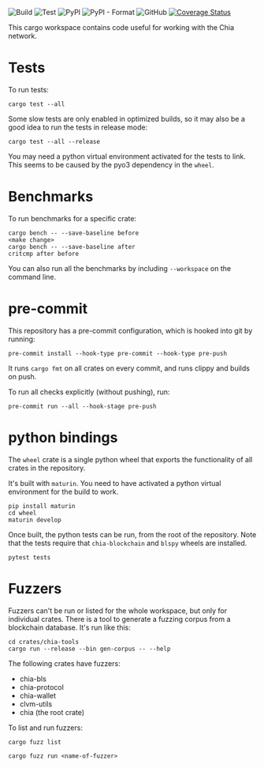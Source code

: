 ![Build](https://github.com/Chia-Network/chia_rs/actions/workflows/build-crate-and-npm.yml/badge.svg)
![Test](https://github.com/Chia-Network/chia_rs/actions/workflows/build-test.yml/badge.svg)
![PyPI](https://img.shields.io/pypi/v/chia_rs?logo=pypi)
![PyPI - Format](https://img.shields.io/pypi/format/chia_rs?logo=pypi)
![GitHub](https://img.shields.io/github/license/Chia-Network/chia_rs?logo=Github)
[![Coverage Status](https://coveralls.io/repos/github/Chia-Network/chia_rs/badge.svg?branch=main)](https://coveralls.io/github/Chia-Network/chia_rs?branch=main)

This cargo workspace contains code useful for working with the Chia network.

# Tests

To run tests:

```
cargo test --all
```

Some slow tests are only enabled in optimized builds, so it may also be a good
idea to run the tests in release mode:

```
cargo test --all --release
```

You may need a python virtual environment activated for the tests to link.
This seems to be caused by the pyo3 dependency in the `wheel`.

# Benchmarks

To run benchmarks for a specific crate:

```
cargo bench -- --save-baseline before
<make change>
cargo bench -- --save-baseline after
critcmp after before
```

You can also run all the benchmarks by including `--workspace` on the command
line.

# pre-commit

This repository has a pre-commit configuration, which is hooked into git by
running:

```
pre-commit install --hook-type pre-commit --hook-type pre-push
```

It runs `cargo fmt` on all crates on every commit, and runs clippy and builds on
push.

To run all checks explicitly (without pushing), run:

```
pre-commit run --all --hook-stage pre-push
```

# python bindings

The `wheel` crate is a single python wheel that exports the functionality of
all crates in the repository.

It's built with `maturin`. You need to have activated a python virtual
environment for the build to work.

```
pip install maturin
cd wheel
maturin develop
```

Once built, the python tests can be run, from the root of the repository. Note
that the tests require that `chia-blockchain` and `blspy` wheels are installed.

```
pytest tests
```

# Fuzzers

Fuzzers can't be run or listed for the whole workspace, but only for individual
crates. There is a tool to generate a fuzzing corpus from a blockchain database.
It's run like this:

```
cd crates/chia-tools
cargo run --release --bin gen-corpus -- --help
```

The following crates have fuzzers:

* chia-bls
* chia-protocol
* chia-wallet
* clvm-utils
* chia (the root crate)

To list and run fuzzers:

```
cargo fuzz list
```

```
cargo fuzz run <name-of-fuzzer>
```

